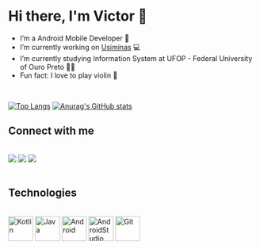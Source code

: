 # Hi there, I'm Victor 👋

- I’m a Android Mobile Developer 🚀
- I’m currently working on [Usiminas](https://www.instagram.com/usiminas.oficial/) 💻
- I’m currently studying Information System at UFOP - Federal University of Ouro Preto 👨‍💻
- Fun fact: I love to play violin 🎻

<br>

[![Top Langs](https://github-readme-stats.vercel.app/api/top-langs/?username=omouravictor&layout=compact&title_color=C9D1D9&text_color=ffffff&bg_color=24292f&hide_border=true)](https://github.com/anuraghazra/github-readme-stats)
[![Anurag's GitHub stats](https://github-readme-stats.vercel.app/api?username=omouravictor&hide=contribs,prs&count_private=true&show_icons=true&layout=compact&title_color=C9D1D9&text_color=ffffff&bg_color=24292f&hide_border=true)](https://github.com/anuraghazra/github-readme-stats)

## Connect with me
<br>
<a href="mailto:omouravictor@gmail.com" target="_blank"><img src="https://img.shields.io/badge/Gmail-D14836?style=for-the-badge&logo=gmail&logoColor=white" target="_blank"></a>
<a href="https://www.linkedin.com/in/omouravictor/" target="_blank"><img src="https://img.shields.io/badge/-LinkedIn-%230077B5?style=for-the-badge&logo=linkedin&logoColor=white" target="_blank"></a>
<a href="https://contate.me/omouravictor"><img src="https://img.shields.io/badge/WhatsApp-25D366?style=for-the-badge&logo=whatsapp&logoColor=white"/></a>
<br><br>

## Technologies
<div style="display: inline_block"><br>
<img align="center" alt="Kotlin" height="50" width="50" src="https://cdn.jsdelivr.net/gh/devicons/devicon/icons/kotlin/kotlin-original.svg" />
<img align="center" alt="Java" height="50" width="50" src="https://cdn.jsdelivr.net/gh/devicons/devicon/icons/java/java-original.svg" />
<img align="center" alt="Android" height="50" width="50" src="https://cdn.jsdelivr.net/gh/devicons/devicon/icons/android/android-original.svg" />
<img align="center" alt="AndroidStudio" height="50" width="50" src="https://cdn.jsdelivr.net/gh/devicons/devicon/icons/androidstudio/androidstudio-original.svg" />
<img align="center" alt="Git" height="50" width="50" src="https://cdn.jsdelivr.net/gh/devicons/devicon/icons/git/git-original.svg" />
